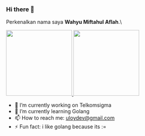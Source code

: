 ### Hi there 👋
Perkenalkan nama saya **Wahyu Miftahul Aflah**.\
<p align="left">
<a href="https://github.com/uloydev">
  <img height="180em" src="https://github-readme-stats-eight-theta.vercel.app/api?username=uloydev&show_icons=true&theme=algolia&include_all_commits=true&count_private=true"/>
  <img height="180em" src="https://github-readme-stats-eight-theta.vercel.app/api/top-langs/?username=uloydev&layout=compact&langs_count=8&theme=algolia"/>
</a>
</p>
<meta name="google-site-verification" content="Okqa8RYxKXujTf-CnjJ9ryLwcqQn8c7KfOTuiAMKpxI" />

- 🔭 I’m currently working on Telkomsigma
- 🌱 I’m currently learning Golang
- 📫 How to reach me: uloydev@gmail.com
- ⚡ Fun fact: i like golang because its :=
